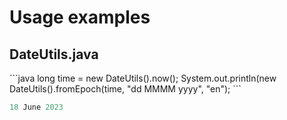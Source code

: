 <h1>Usage examples</h1>

<h2>DateUtils.java</h2>
```java
long time = new DateUtils().now(<time offset>);
System.out.println(new DateUtils().fromEpoch(time, "dd MMMM yyyy", "en");
```





```java
18 June 2023
```
